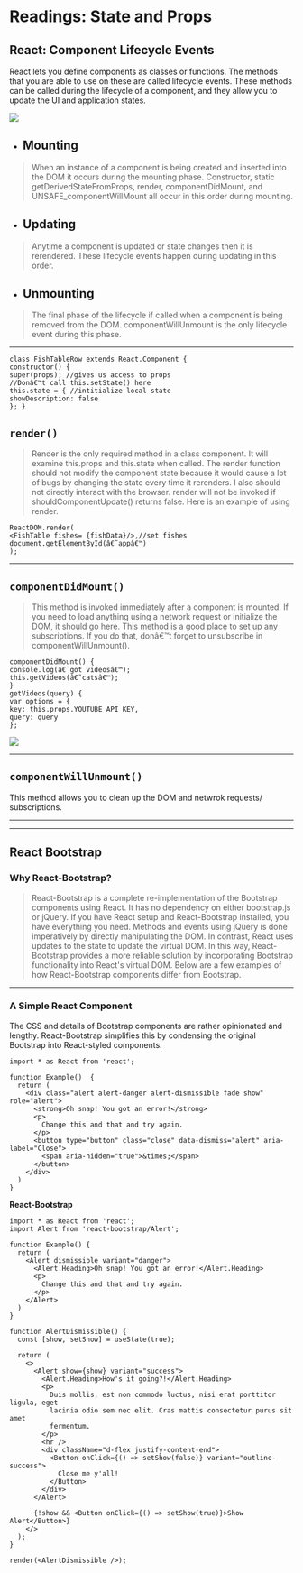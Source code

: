 # Readings: State and Props

## React: Component Lifecycle Events
React lets you define components as classes or functions. The methods that you are able to use on these are called lifecycle events. These methods can be called during the lifecycle of a component, and they allow you to update the UI and application states.

![](https://miro.medium.com/max/2000/0*0saPKFiTUk6W3FYp)

+ ## Mounting

> When an instance of a component is being created and inserted into the DOM it occurs during the mounting phase. Constructor, static getDerivedStateFromProps, render, componentDidMount, and UNSAFE_componentWillMount all occur in this order during mounting.

+ ## Updating

> Anytime a component is updated or state changes then it is rerendered. These lifecycle events happen during updating in this order.

+ ## Unmounting

> The final phase of the lifecycle if called when a component is being removed from the DOM. componentWillUnmount is the only lifecycle event during this phase.

***

```
class FishTableRow extends React.Component {
constructor() {
super(props); //gives us access to props
//Donâ€™t call this.setState() here
this.state = { //intitialize local state
showDescription: false
}; }
```

## ``` render() ``` 

> Render is the only required method in a class component. It will examine this.props and this.state when called. The render function should not modify the component state because it would cause a lot of bugs by changing the state every time it rerenders. I also should not directly interact with the browser. render will not be invoked if shouldComponentUpdate() returns false. Here is an example of using render.


```
ReactDOM.render(
<FishTable fishes= {fishData}/>,//set fishes document.getElementById(â€˜appâ€™)
);
```

***

## ``` componentDidMount() ``` 

> This method is invoked immediately after a component is mounted. If you need to load anything using a network request or initialize the DOM, it should go here. This method is a good place to set up any subscriptions. If you do that, donâ€™t forget to unsubscribe in componentWillUnmount().

```
componentDidMount() {
console.log(â€˜got videosâ€™);
this.getVideos(â€˜catsâ€™);
}
getVideos(query) {
var options = {
key: this.props.YOUTUBE_API_KEY,
query: query
};
```

![](https://miro.medium.com/max/778/1*4y9V5936WdJKaIeVPFEa3w.png)

***

## ``` componentWillUnmount() ``` 

This method allows you to clean up the DOM and netwrok requests/ subscriptions.


***
***

## React Bootstrap

### Why React-Bootstrap?

> React-Bootstrap is a complete re-implementation of the Bootstrap components using React. It has no dependency on either bootstrap.js or jQuery. If you have React setup and React-Bootstrap installed, you have everything you need.
Methods and events using jQuery is done imperatively by directly manipulating the DOM. In contrast, React uses updates to the state to update the virtual DOM. In this way, React-Bootstrap provides a more reliable solution by incorporating Bootstrap functionality into React's virtual DOM. Below are a few examples of how React-Bootstrap components differ from Bootstrap.

***

### A Simple React Component

The CSS and details of Bootstrap components are rather opinionated and lengthy. React-Bootstrap simplifies this by condensing the original Bootstrap into React-styled components.

```
import * as React from 'react';

function Example()  {
  return (
    <div class="alert alert-danger alert-dismissible fade show" role="alert">
      <strong>Oh snap! You got an error!</strong> 
      <p> 
        Change this and that and try again.
      </p>
      <button type="button" class="close" data-dismiss="alert" aria-label="Close">
        <span aria-hidden="true">&times;</span>
      </button>
    </div>
  )
}
```

**React-Bootstrap**

```
import * as React from 'react';
import Alert from 'react-bootstrap/Alert';

function Example() {
  return (
    <Alert dismissible variant="danger">
      <Alert.Heading>Oh snap! You got an error!</Alert.Heading>
      <p>
        Change this and that and try again.
      </p>
    </Alert>
  )
}
```

```
function AlertDismissible() {
  const [show, setShow] = useState(true);

  return (
    <>
      <Alert show={show} variant="success">
        <Alert.Heading>How's it going?!</Alert.Heading>
        <p>
          Duis mollis, est non commodo luctus, nisi erat porttitor ligula, eget
          lacinia odio sem nec elit. Cras mattis consectetur purus sit amet
          fermentum.
        </p>
        <hr />
        <div className="d-flex justify-content-end">
          <Button onClick={() => setShow(false)} variant="outline-success">
            Close me y'all!
          </Button>
        </div>
      </Alert>

      {!show && <Button onClick={() => setShow(true)}>Show Alert</Button>}
    </>
  );
}

render(<AlertDismissible />);
```

